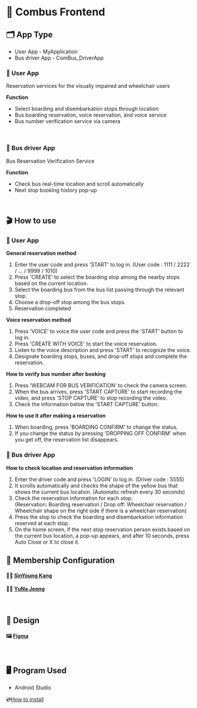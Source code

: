# 🚌 Combus Frontend

## 🗂️ App Type
- User App - MyApplication
- Bus driver App - ComBus_DriverApp
### 📱 User App
Reservation services for the visually impaired and wheelchair users

**Function**
- Select boarding and disembarkation stops through location
- Bus boarding reservation, voice reservation, and voice service
- Bus number verification service via camera
 <Br/>
  
### 📱 Bus driver App
Bus Reservation Verification Service

**Function**
- Check bus real-time location and scroll automatically
- Next stop booking history pop-up
 <Br/>

## 🎬 How to use
### 📱 User App
**General reservation method**
1. Enter the user code and press 'START' to log in. (User code : 1111 / 2222 / ... / 9999 / 1010)
2. Press 'CREATE' to select the boarding stop among the nearby stops based on the current location.
3. Select the boarding bus from the bus list passing through the relevant stop.
4. Choose a drop-off stop among the bus stops.
5. Reservation completed

**Voice reservation method**
1. Press 'VOICE' to voice the user code and press the 'START' button to log in.
2. Press 'CREATE WITH VOICE' to start the voice reservation.
3. Listen to the voice description and press 'START' to recognize the voice.
4. Designate boarding stops, buses, and drop-off stops and complete the reservation.

**How to verify bus number after booking**
1. Press 'WEBCAM FOR BUS VERIFICATION' to check the camera screen.
2. When the bus arrives, press 'START CAPTURE' to start recording the video, and press 'STOP CAPTURE' to stop recording the video.
3. Check the information below the 'START CAPTURE' button.

**How to use it after making a reservation**
1. When boarding, press 'BOARDING CONFIRM' to change the status.
2. If you change the status by pressing 'DROPPING OFF CONFIRM' when you get off, the reservation list disappears.

### 📱 Bus driver App
**How to check location and reservation information**
1. Enter the driver code and press 'LOGIN' to log in. (Driver code : 5555)
2. It scrolls automatically and checks the shape of the yellow bus that shows the current bus location. (Automatic refresh every 30 seconds)
3. Check the reservation information for each stop. <br/>
   (Reservation: Boarding reservation / Drop off: Wheelchair reservation / Wheelchair shape on the right side if there is a wheelchair reservation)
4. Press the stop to check the boarding and disembarkation information reserved at each stop.
5. On the home screen, if the next stop reservation person exists based on the current bus location, a pop-up appears, and after 10 seconds, press Auto Close or X to close it.

## 👥 Membership Configuration
#### 👩‍💻 [SinYoung Kang](https://github.com/sinyoung6491)
#### 👩‍💻 [YuNa Jeong](https://github.com/13b13)
 <Br/>

## 🎨 Design
#### 🖼️ [Figma](https://www.figma.com/file/pKEx9GyBsCvqL84lFxsSZI/2024-Google-Solution-Challenge---%EC%9E%A5%EC%95%A0%EC%9D%B8-%EB%B2%84%EC%8A%A4-%EB%8F%84%EC%9A%B0%EB%AF%B8?type=design&node-id=3%3A163&mode=design&t=KuWlg1gsUkA1h4xp-1)
 <Br/>
 
## 🖥️ Program Used
- Android Studio

💿[How to install](https://developer.android.com/codelabs/basic-android-kotlin-compose-install-android-studio?hl=ko#0)

